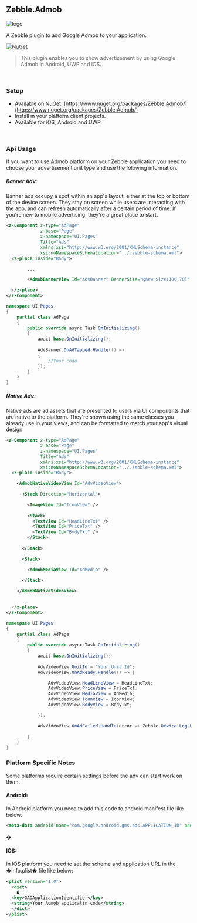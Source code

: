 ﻿[logo]: https://raw.githubusercontent.com/Geeksltd/Zebble.Admob/master/icon.png "Zebble.Admob"


## Zebble.Admob

![logo]

A Zebble plugin to add Google Admob to your application.


[![NuGet](https://img.shields.io/nuget/v/Zebble.Admob.svg?label=NuGet)](https://www.nuget.org/packages/Zebble.Admob/)

> This plugin enables you to show advertisement by using Google Admob in Android, UWP and iOS.

<br>


### Setup
* Available on NuGet: [https://www.nuget.org/packages/Zebble.Admob/](https://www.nuget.org/packages/Zebble.Admob/)
* Install in your platform client projects.
* Available for iOS, Android and UWP.
<br>


### Api Usage

If you want to use Admob platform on your Zebble application you need to choose your advertisement unit type and use the folowing information.

##### Banner Adv:

Banner ads occupy a spot within an app's layout, either at the top or bottom of the device screen. They stay on screen while users are interacting with the app, and can refresh automatically after a certain period of time. If you're new to mobile advertising, they're a great place to start.

```xml
<z-Component z-type="AdPage"
             z-base="Page"
             z-namespace="UI.Pages"
             Title="Ads"
             xmlns:xsi="http://www.w3.org/2001/XMLSchema-instance"
             xsi:noNamespaceSchemaLocation="../.zebble-schema.xml">
  <z-place inside="Body">

        ...

        <AdmobBannerView Id="AdvBanner" BannerSize="@new Size(100,70)" />

  </z-place>
</z-Component>
```

```csharp
namespace UI.Pages
{
    partial class AdPage
    {
        public override async Task OnInitializing()
        {
            await base.OnInitializing();
            
            AdvBanner.OnAdTapped.Handle(() =>
            {
                //Your code 
            });
        }
    }
}
```

##### Native Adv:

Native ads are ad assets that are presented to users via UI components that are native to the platform. They're shown using the same classes you already use in your views, and can be formatted to match your app's visual design.

```xml
<z-Component z-type="AdPage"
             z-base="Page"
             z-namespace="UI.Pages"
             Title="Ads"
             xmlns:xsi="http://www.w3.org/2001/XMLSchema-instance"
             xsi:noNamespaceSchemaLocation="../.zebble-schema.xml">
  <z-place inside="Body">

    <AdmobNativeVideoView Id="AdvVideoView">

      <Stack Direction="Horizontal">

        <ImageView Id="IconView" />
        
        <Stack>
          <TextView Id="HeadLineTxt" />
          <TextView Id="PriceTxt" />
          <TextView Id="BodyTxt" />
        </Stack>
        
      </Stack>

      <Stack>

        <AdmobMediaView Id="AdMedia" />
        
      </Stack>

    </AdmobNativeVideoView>
   

  </z-place>
</z-Component>
```

```csharp
namespace UI.Pages
{
    partial class AdPage
    {
        public override async Task OnInitializing()
        {
            await base.OnInitializing();
            
            AdvVideoView.UnitId = "Your Unit Id";
            AdvVideoView.OnAdReady.Handle(() => {

                AdvVideoView.HeadLineView = HeadLineTxt;
                AdvVideoView.PriceView = PriceTxt;
                AdvVideoView.MediaView = AdMedia;
                AdvVideoView.IconView = IconView;
                AdvVideoView.BodyView = BodyTxt;

            });

            AdvVideoView.OnAdFailed.Handle(error => Zebble.Device.Log.Error(error));
            
        }
    }
}
```

### Platform Specific Notes

Some platforms require certain settings before the adv can start work on them.

#### Android:

In Android platform you need to add this code to android manifest file like below:

```xml
<meta-data android:name="com.google.android.gms.ads.APPLICATION_ID" android:value="Your Admob applicatin code"/>
```
�
#### IOS:

In IOS platform you need to set the scheme and application URL in the �Info.plist� file like below:

```xml
<plist version="1.0">
  <dict>
    �
  <key>GADApplicationIdentifier</key>
  <string>Your Admob applicatin code</string>
  </dict>
</plist>
```
